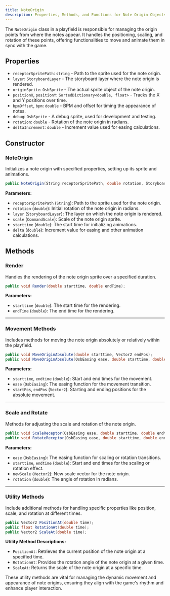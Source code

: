 ```yaml
---
title: NoteOrigin
description: Properties, Methods, and Functions for Note Origin Objects in a Playfield
---
```


The `NoteOrigin` class in a playfield is responsible for managing the origin points from where the notes appear. It handles the positioning, scaling, and rotation of these points, offering functionalities to move and animate them in sync with the game.

## Properties

- `receptorSpritePath`: `string` - Path to the sprite used for the note origin.
- `layer`: `StoryboardLayer` - The storyboard layer where the note origin is rendered.
- `originSprite`: `OsbSprite` - The actual sprite object of the note origin.
- `positionX`, `positionY`: `SortedDictionary<double, float>` - Tracks the X and Y positions over time.
- `bpmOffset`, `bpm`: `double` - BPM and offset for timing the appearance of notes.
- `debug`: `OsbSprite` - A debug sprite, used for development and testing.
- `rotation`: `double` - Rotation of the note origin in radians.
- `deltaIncrement`: `double` - Increment value used for easing calculations.

## Constructor

### NoteOrigin
Initializes a note origin with specified properties, setting up its sprite and animations.

```csharp
public NoteOrigin(String receptorSpritePath, double rotation, StoryboardLayer layer, CommandScale scale, double starttime, double delta);
```

**Parameters:**
- `receptorSpritePath` (`String`): Path to the sprite used for the note origin.
- `rotation` (`double`): Initial rotation of the note origin in radians.
- `layer` (`StoryboardLayer`): The layer on which the note origin is rendered.
- `scale` (`CommandScale`): Scale of the note origin sprite.
- `starttime` (`double`): The start time for initializing animations.
- `delta` (`double`): Increment value for easing and other animation calculations.

## Methods

### Render
Handles the rendering of the note origin sprite over a specified duration.

```csharp
public void Render(double starttime, double endTime);
```

**Parameters:**
- `starttime` (`double`): The start time for the rendering.
- `endTime` (`double`): The end time for the rendering.

---

### Movement Methods
Includes methods for moving the note origin absolutely or relatively within the playfield.

```csharp
public void MoveOriginAbsolute(double starttime, Vector2 endPos);
public void MoveOriginAbsolute(OsbEasing ease, double starttime, double endtime, Vector2 startPos, Vector2 endPos);
```

**Parameters:**
- `starttime`, `endtime` (`double`): Start and end times for the movement.
- `ease` (`OsbEasing`): The easing function for the movement transition.
- `startPos`, `endPos` (`Vector2`): Starting and ending positions for the absolute movement.

---

### Scale and Rotate
Methods for adjusting the scale and rotation of the note origin.

```csharp
public void ScaleReceptor(OsbEasing ease, double starttime, double endtime, Vector2 newScale);
public void RotateReceptor(OsbEasing ease, double starttime, double endtime, double rotation);
```

**Parameters:**
- `ease` (`OsbEasing`): The easing function for scaling or rotation transitions.
- `starttime`, `endtime` (`double`): Start and end times for the scaling or rotation effect.
- `newScale` (`Vector2`): New scale vector for the note origin.
- `rotation` (`double`): The angle of rotation in radians.

---

### Utility Methods
Include additional methods for handling specific properties like position, scale, and rotation at different times.

```csharp
public Vector2 PositionAt(double time);
public float RotationAt(double time);
public Vector2 ScaleAt(double time);
```

**Utility Method Descriptions:**
- `PositionAt`: Retrieves the current position of the note origin at a specified time.
- `RotationAt`: Provides the rotation angle of the note origin at a given time.
- `ScaleAt`: Returns the scale of the note origin at a specific time.

These utility methods are vital for managing the dynamic movement and appearance of note origins, ensuring they align with the game's rhythm and enhance player interaction.